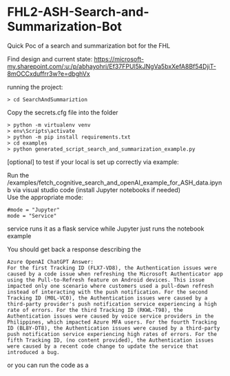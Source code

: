# FHL2-ASH-Search-and-Summarization-Bot
Quick Poc of a search and summarization bot for the FHL


Find design and current state: https://microsoft-my.sharepoint.com/:u:/p/abhayohri/Ef37FPUl5kJNgVa5bxXefA8Bf54DjiT-8mOCCxduffrr3w?e=dbghVx



running the project:

    > cd SearchAndSummariztion
Copy the secrets.cfg file into the folder

    > python -m virtualenv venv
    > env\Scripts\activate
    > python -m pip install requirements.txt
    > cd examples
    > python generated_script_search_and_summarization_example.py

[optional] to test if your local is set up correctly via example:

 Run the /examples/fetch_cognitive_search_and_openAI_example_for_ASH_data.ipynb via visual studio code (install Jupyter notebooks if needed)   
Use the appropriate mode:  

    #mode = "Jupyter"  
    mode = "Service"  
service runs it as a flask service while Jupyter just runs the notebook example  


 You should get back a response describing the 

    Azure OpenAI ChatGPT Answer:
    For the first Tracking ID (FLX7-VD8), the Authentication issues were caused by a code issue when refreshing the Microsoft Authenticator app using the Pull-to-Refresh feature on Android devices. This issue impacted only one scenario where customers used a pull-down refresh instead of interacting with the push notification. For the second Tracking ID (M0L-VC0), the Authentication issues were caused by a third-party provider's push notification service experiencing a high rate of errors. For the third Tracking ID (RKWL-T98), the Authentication issues were caused by voice service providers in the Philippines, which impacted Azure MFA users. For the fourth Tracking ID (BL8Y-DT8), the Authentication issues were caused by a third-party push notification service experiencing high rates of errors. For the fifth Tracking ID, (no content provided), the Authentication issues were caused by a recent code change to update the service that introduced a bug.

or you can run the code as a 






  




